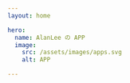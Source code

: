 ```yaml
---
layout: home

hero:
  name: AlanLee の APP
  image:
    src: /assets/images/apps.svg
    alt: APP

---
```



<AppListPage />

<script setup>
  import AppListPage from '../../src/pages/AppListPage.vue'
</script>